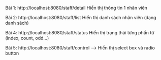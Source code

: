 Bài 1: http://localhost:8080/staff/detail   Hiển thị thông tin 1 nhân viên

Bài 2: http://localhost:8080/staff/list  Hiển thị danh sách nhân viên (dạng danh sách)

Bài 4: http://localhost:8080/staff/status   Hiển thị trạng thái từng phần tử (index, count, odd...)

Bài 5: http://localhost:8080/staff/control      --> Hiển thị select box và radio button